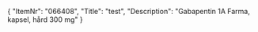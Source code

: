 {
  "ItemNr": "066408",
  "Title": "test",
  "Description": "Gabapentin 1A Farma, kapsel, hård 300 mg"
}